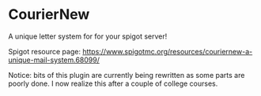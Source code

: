 # CourierNew
A unique letter system for for your spigot server!

Spigot resource page: https://www.spigotmc.org/resources/couriernew-a-unique-mail-system.68099/

Notice: bits of this plugin are currently being rewritten as some parts are poorly done. I now realize this after a couple of college courses.
